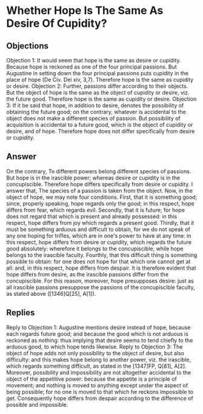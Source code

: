 # Whether Hope Is The Same As Desire Of Cupidity?
## Objections
Objection 1: It would seem that hope is the same as desire or cupidity. Because hope is reckoned as one of the four principal passions. But Augustine in setting down the four principal passions puts cupidity in the place of hope (De Civ. Dei xiv, 3,7). Therefore hope is the same as cupidity or desire.
Objection 2: Further, passions differ according to their objects. But the object of hope is the same as the object of cupidity or desire, viz. the future good. Therefore hope is the same as cupidity or desire.
Objection 3: If it be said that hope, in addition to desire, denotes the possibility of obtaining the future good; on the contrary, whatever is accidental to the object does not make a different species of passion. But possibility of acquisition is accidental to a future good, which is the object of cupidity or desire, and of hope. Therefore hope does not differ specifically from desire or cupidity.
## Answer
On the contrary, To different powers belong different species of passions. But hope is in the irascible power; whereas desire or cupidity is in the concupiscible. Therefore hope differs specifically from desire or cupidity.
I answer that, The species of a passion is taken from the object. Now, in the object of hope, we may note four conditions. First, that it is something good; since, properly speaking, hope regards only the good; in this respect, hope differs from fear, which regards evil. Secondly, that it is future; for hope does not regard that which is present and already possessed: in this respect, hope differs from joy which regards a present good. Thirdly, that it must be something arduous and difficult to obtain, for we do not speak of any one hoping for trifles, which are in one's power to have at any time: in this respect, hope differs from desire or cupidity, which regards the future good absolutely: wherefore it belongs to the concupiscible, while hope belongs to the irascible faculty. Fourthly, that this difficult thing is something possible to obtain: for one does not hope for that which one cannot get at all: and, in this respect, hope differs from despair. It is therefore evident that hope differs from desire, as the irascible passions differ from the concupiscible. For this reason, moreover, hope presupposes desire: just as all irascible passions presuppose the passions of the concupiscible faculty, as stated above ([1346]Q[25], A[1]).
## Replies
Reply to Objection 1: Augustine mentions desire instead of hope, because each regards future good; and because the good which is not arduous is reckoned as nothing: thus implying that desire seems to tend chiefly to the arduous good, to which hope tends likewise.
Reply to Objection 3: The object of hope adds not only possibility to the object of desire, but also difficulty: and this makes hope belong to another power, viz. the irascible, which regards something difficult, as stated in the [1347]FP, Q[81], A[2]. Moreover, possibility and impossibility are not altogether accidental to the object of the appetitive power: because the appetite is a principle of movement; and nothing is moved to anything except under the aspect of being possible; for no one is moved to that which he reckons impossible to get. Consequently hope differs from despair according to the difference of possible and impossible.